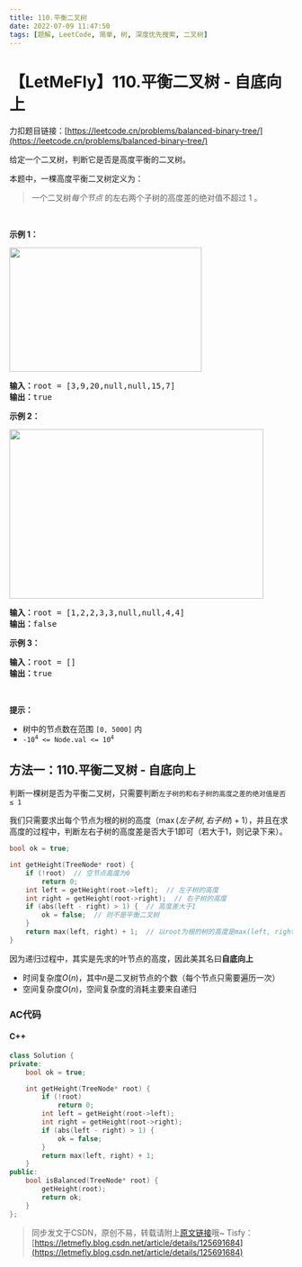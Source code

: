 ```yaml
---
title: 110.平衡二叉树
date: 2022-07-09 11:47:50
tags: [题解, LeetCode, 简单, 树, 深度优先搜索, 二叉树]
---
```


# 【LetMeFly】110.平衡二叉树 - 自底向上

力扣题目链接：[https://leetcode.cn/problems/balanced-binary-tree/](https://leetcode.cn/problems/balanced-binary-tree/)

<p>给定一个二叉树，判断它是否是高度平衡的二叉树。</p>

<p>本题中，一棵高度平衡二叉树定义为：</p>

<blockquote>
<p>一个二叉树<em>每个节点 </em>的左右两个子树的高度差的绝对值不超过 1 。</p>
</blockquote>

<p> </p>

<p><strong>示例 1：</strong></p>
<!-- <img alt="" src="https://assets.leetcode.com/uploads/2020/10/06/balance_1.jpg" style="width: 342px; height: 221px;" /> -->
<img alt="" src="https://cors.tisfy.eu.org/https://img-blog.csdnimg.cn/d1af0ddebbd343a69b85f0136f153bc4.jpeg" style="width: 342px; height: 221px;" />
<pre>
<strong>输入：</strong>root = [3,9,20,null,null,15,7]
<strong>输出：</strong>true
</pre>

<p><strong>示例 2：</strong></p>
<!-- <img alt="" src="https://assets.leetcode.com/uploads/2020/10/06/balance_2.jpg" style="width: 452px; height: 301px;" /> -->
<img alt="" src="https://cors.tisfy.eu.org/https://img-blog.csdnimg.cn/fd2c38a76b0a41a9a88300ef32854711.jpeg" style="width: 452px; height: 301px;" />
<pre>
<strong>输入：</strong>root = [1,2,2,3,3,null,null,4,4]
<strong>输出：</strong>false
</pre>

<p><strong>示例 3：</strong></p>

<pre>
<strong>输入：</strong>root = []
<strong>输出：</strong>true
</pre>

<p> </p>

<p><strong>提示：</strong></p>

<ul>
	<li>树中的节点数在范围 <code>[0, 5000]</code> 内</li>
	<li><code>-10<sup>4</sup> <= Node.val <= 10<sup>4</sup></code></li>
</ul>


    
## 方法一：110.平衡二叉树 - 自底向上

判断一棵树是否为平衡二叉树，只需要判断```左子树的和右子树的高度之差的绝对值是否 ≤ 1```

我们只需要求出每个节点为根的树的高度（$\max(左子树, 右子树) + 1$），并且在求高度的过程中，判断左右子树的高度差是否大于1即可（若大于1，则记录下来）。

```cpp
bool ok = true;

int getHeight(TreeNode* root) {
	if (!root)  // 空节点高度为0
		return 0;
	int left = getHeight(root->left);  // 左子树的高度
	int right = getHeight(root->right);  // 右子树的高度
	if (abs(left - right) > 1) {  // 高度差大于1
		ok = false;  // 则不是平衡二叉树
	}
	return max(left, right) + 1;  // 以root为根的树的高度是max(left, right) + 1
}
```

因为递归过程中，其实是先求的叶节点的高度，因此美其名曰**自底向上**

+ 时间复杂度$O(n)$，其中$n$是二叉树节点的个数（每个节点只需要遍历一次）
+ 空间复杂度$O(n)$，空间复杂度的消耗主要来自递归

### AC代码

#### C++

```cpp
class Solution {
private:
    bool ok = true;

    int getHeight(TreeNode* root) {
        if (!root)
            return 0;
        int left = getHeight(root->left);
        int right = getHeight(root->right);
        if (abs(left - right) > 1) {
            ok = false;
        }
        return max(left, right) + 1;
    }
public:
    bool isBalanced(TreeNode* root) {
        getHeight(root);
        return ok;
    }
};
```

> 同步发文于CSDN，原创不易，转载请附上[原文链接](https://blog.tisfy.eu.org/2022/07/09/LeetCode%200110.%E5%B9%B3%E8%A1%A1%E4%BA%8C%E5%8F%89%E6%A0%91/)哦~
> Tisfy：[https://letmefly.blog.csdn.net/article/details/125691684](https://letmefly.blog.csdn.net/article/details/125691684)
